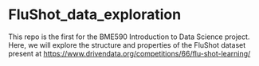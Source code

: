 # FluShot_data_exploration
This repo is the first for the BME590 Introduction to Data Science project. Here, we will explore the structure and properties of the FluShot dataset present at https://www.drivendata.org/competitions/66/flu-shot-learning/
